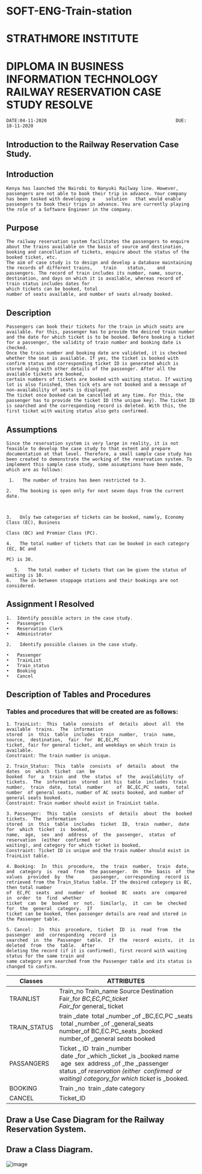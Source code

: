 # SOFT-ENG-Train-station
# STRATHMORE INSTITUTE

# DIPLOMA IN BUSINESS INFORMATION TECHNOLOGY RAILWAY RESERVATION CASE STUDY RESOLVE
    DATE:04-11-2020                                                DUE: 18-11-2020



## Introduction to the Railway Reservation Case Study.


 ## Introduction


    Kenya has launched the Nairobi to Nanyuki Railway line. However, passengers are not able to book their trip in advance. Your company has been tasked with developing a    solution   that would enable passengers to book their trips in advance. You are currently playing the role of a Software Engineer in the company.

## Purpose


    The railway reservation system facilitates the passengers to enquire about the trains available on the basis of source and destination, booking and cancellation of tickets, enquire about the status of the booked ticket, etc.
    The aim of case study is to design and develop a database maintaining the records of different trains,    train    status,    and    passengers. The record of train includes its number, name, source, destination, and days on which it is available, whereas record of train status includes dates for
    which tickets can be booked, total
    number of seats available, and number of seats already booked.


## Description


    Passengers can book their tickets for the train in which seats are available. For this, passenger has to provide the desired train number and the date for which ticket is to be booked. Before booking a ticket for a passenger, the validity of train number and booking date is checked.
    Once the train number and booking date are validated, it is checked whether the seat is available. If yes, the ticket is booked with confirm status and corresponding ticket ID is generated which is stored along with other details of the passenger. After all the available tickets are booked,
    certain numbers of tickets are booked with waiting status. If waiting lot is also finished, then tick ets are not booked and a message of non‐availability of seats is displayed.
    The ticket once booked can be cancelled at any time. For this, the passenger has to provide the ticket ID (the unique key). The ticket ID is searched and the corresponding record is deleted. With this, the first ticket with waiting status also gets confirmed.

## Assumptions

    Since the reservation system is very large in reality, it is not feasible to develop the case study to that extent and prepare documentation at that level. Therefore, a small sample case study has been created to demonstrate the working of the reservation system. To implement this sample case study, some assumptions have been made, which are as follows:

     1.   The number of trains has been restricted to 3.

    2.   The booking is open only for next seven days from the current date.
 


    3.   Only two categories of tickets can be booked, namely, Economy Class (EC), Business

    Class (BC) and Premier Class (PC).

    4.   The total number of tickets that can be booked in each category (EC, BC and

    PC) is 30.

       5.   The total number of tickets that can be given the status of waiting is 10.
    6.   The in‐between stoppage stations and their bookings are not considered.
## Assignment I Resolved


    1.	Identify possible actors in the case study.
    •	Passengers
    •	Reservation Clerk
    •	Administrator

    2.   Identify possible classes in the case study.

    •	Passenger
    •	TrainList
    •	Train_status
    •	Booking
    •	Cancel

## Description of Tables and Procedures 
### Tables and procedures that will be created are as follows: 

    1. TrainList:  This  table  consists  of  details  about  all  the  available  trains.  The  information 
    stored  in  this  table  includes  train  number,  train  name,  source,  destination,  fair  for  BC,EC,PC
    ticket, fair for general ticket, and weekdays on which train is available. 
    Constraint: The train number is unique. 

    2. Train_Status:  This  table  consists  of  details  about  the  dates  on  which  ticket  can  be 
    booked  for  a  train  and  the  status  of  the  availability  of  tickets.  The  information  stored  int his  table  includes  train  number,  train  date,  total  number     of  BC,EC,PC  seats,  total  number  of general seats, number of AC seats booked, and number of general seats booked. 
    Constraint: Train number should exist in TrainList table.
 
    3. Passenger:  This  table  consists  of  details  about  the  booked  tickets.  The  information 
    stored  in  this  table  includes  ticket  ID,  train  number,  date  for  which  ticket  is  booked, 
    name,  age,  sex  and  address  of  the  passenger,  status  of  reservation  (either  confirmed  or 
    waiting), and category for which ticket is booked.
    Constraint: Ticket ID is unique and the train number should exist in TrainList table.
 
    4. Booking:  In  this  procedure,  the  train  number,  train  date,  and  category  is  read  from  the passenger.  On  the  basis  of  the  values  provided  by  the       passenger,  corresponding  record is retrieved from the Train_Status table. If the desired category is BC, then total number 
    of  EC,PC  seats  and  number  of  booked  BC  seats  are  compared  in  order  to  find  whether 
    ticket  can  be  booked  or  not.  Similarly,  it  can  be  checked  for  the  general  category.  If 
    ticket can be booked, then passenger details are read and stored in the Passenger table. 

    5. Cancel:  In  this  procedure,  ticket  ID  is  read  from  the  passenger  and  corresponding  record  is 
    searched  in  the  Passenger  table.  If  the  record  exists,  it  is  deleted  from  the  table.  After 
    deleting the record (if it is confirmed), first record with waiting status for the same train and 
    same category are searched from the Passenger table and its status is changed to confirm. 


Classes | ATTRIBUTES
-- | --
TRAINLIST | Train_no   Train_name   Source   Destination   Fair_for _BC,EC,PC_ticket   Fair_for_ general_ ticket
TRAIN_STATUS | train _date    total _number _of _BC,EC,PC _seats    total _number _of _general_seats    number_of BC,EC.PC_seats _booked    number_of _general _seats_ booked
PASSANGERS | Ticket _ ID    train _number    date _for _which _ticket _is _booked   name    age    sex     address _of _the _passenger   status _of _reservation (either    confirmed  or    waiting)   category_for _which_ ticket_ is _booked.
BOOKING | Train _no    train _date   category
CANCEL | Ticket_ID

## Draw a Use Case Diagram for the Railway Reservation System.

## Draw a Class Diagram.
![image](https://user-images.githubusercontent.com/64952843/99505325-bb0b2a80-2991-11eb-8cd5-7020c8b8168a.png)
 
